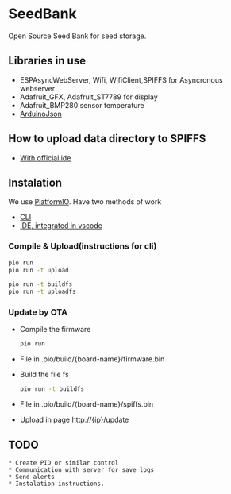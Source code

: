 # SeedBank
Open Source Seed Bank for seed storage.

## Libraries in use

- ESPAsyncWebServer, Wifi, WifiClient,SPIFFS for Asyncronous webserver
- Adafruit_GFX, Adafruit_ST7789 for display
- Adafruit_BMP280 sensor temperature
- [ArduinoJson](https://arduinojson.org)

## How to upload data directory to SPIFFS

- [With official ide](https://github.com/me-no-dev/arduino-esp32fs-plugin)

## Instalation

We use [PlatformIO](https://platformio.org/). Have two methods of work

- [CLI](https://platformio.org/install/cli)
- [IDE, integrated in vscode](https://platformio.org/install/ide?install=vscode)

### Compile & Upload(instructions for cli)

```bash
pio run
pio run -t upload

pio run -t buildfs
pio run -t uploadfs
```

### Update by OTA

- Compile the firmware

    ```bash
    pio run
    ```

- File in .pio/build/{board-name}/firmware.bin
- Build the file fs

    ```bash
    pio run -t buildfs
    ```

- File in .pio/build/{board-name}/spiffs.bin
- Upload in page http://{ip}/update

## TODO

    * Create PID or similar control
    * Communication with server for save logs
    * Send alerts
    * Instalation instructions.

